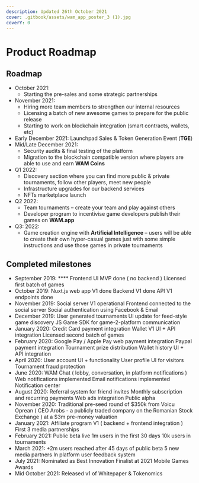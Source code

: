 ```yaml
---
description: Updated 26th October 2021
cover: .gitbook/assets/wam_app_poster_3 (1).jpg
coverY: 0
---
```


# Product Roadmap

## Roadmap

* October 2021:&#x20;
  * Starting the pre-sales and some strategic partnerships
* November 2021:&#x20;
  * Hiring more team members to strengthen our internal resources
  * Licensing a batch of new awesome games to prepare for the public release
  * Starting to work on blockchain integration (smart contracts, wallets, etc)
* Early December 2021: Launchpad Sales & Token Generation Event (**TGE**)
* Mid/Late December 2021:&#x20;
  * Security audits & final testing of the platform
  * Migration to the blockchain compatible version where players are able to use and earn **WAM Coins**
* Q1 2022:
  * Discovery section where you can find more public & private tournaments, follow other players,  meet new people
  * Infrastructure upgrades for our backend services
  * NFTs marketplace launch
* Q2 2022:&#x20;
  * Team tournaments – create your team and play against others
  * Developer program to incentivise game developers publish their games on **WAM.app**
* Q3: 2022:&#x20;
  * Game creation engine with **Artificial Intelligence** – users will be able to create their own hyper-casual games just with some simple instructions and use those games in private tournaments

## **Completed milestones**

* September 2019: **** Frontend UI MVP done ( no backend ) Licensed first batch of games
* October 2019: Nuxt.js web app V1 done Backend V1 done API V1 endpoints done
* November 2019: Social server V1 operational Frontend connected to the social server Social authentication using Facebook & Email
* December 2019: User generated tournaments UI update for feed-style game discovery JS Game SDK for game-2-platform communication
* January 2020: Credit Card payment integration Wallet V1 UI + API integration Licensed second batch of games
* February 2020: Google Pay / Apple Pay web payment integration Paypal payment integration Tournament prize distribution Wallet history UI + API integration
* April 2020: User account UI + functionality User profile UI for visitors Tournament fraud protection
* June 2020: WAM Chat ( lobby, conversation, in platform notifications ) Web notifications implemented Email notifications implemented Notification center
* August 2020: Referral system for friend invites Monthly subscription and recurring payments Web ads integration Public alpha
* November 2020: Traditional pre-seed round of $350k from Voicu Oprean ( CEO Arobs - a publicly traded company on the Romanian Stock Exchange ) at a $3m pre-money valuation
* January 2021: Affiliate program V1 ( backend + frontend integration ) First 3 media partnerships
* February 2021: Public beta live 1m users in the first 30 days 10k users in tournaments
* March 2021: +2m users reached after 45 days of public beta 5 new media partners In platform user feedback system
* July 2021: Nominated as Best Innovation Finalist at 2021 Mobile Games Awards
* Mid October 2021: Released v1 of Whitepaper & Tokenomics
